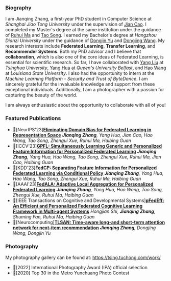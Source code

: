 ### Biography

I am Jianqing Zhang, a first-year PhD student in Computer Science at _Shanghai Jiao Tong University_ under the supervision of [Jian Cao](https://scholar.google.com/citations?hl=zh-CN&user=aEacdCQAAAAJ). I completed my Master's degree at the same institution under the guidance of [Ruhui Ma](https://scholar.google.com/citations?hl=zh-CN&user=PcrtqDsAAAAJ) and [Tao Song](https://scholar.google.com/citations?hl=zh-CN&user=tIjK-3QAAAAJ). I earned my Bachelor's degree at _Hangzhou Dianzi University_ under the guidance of [Dongjin Yu](https://scholar.google.com/citations?hl=zh-CN&user=DwG4deYAAAAJ) and [Dongjing Wang](https://dongjingwang.github.io/). My research interests include **Federated Learning**, **Transfer Learning**, and **Recommender Systems**. Both my PhD advisor and I believe that **collaboration**, which is also one of the core ideas of Federated Learning, is essential for scientific research. So far, I have collaborated with [Yang Liu](https://sites.google.com/site/yangliuveronica/) at _Tsinghua University_, [Yang Hua](https://scholar.google.com/citations?hl=zh-CN&user=N0tFi8MAAAAJ) at _Queen's University Belfast_, and [Hao Wang](https://intellisys.haow.ca/haowang/) at _Louisiana State University_. I also had the opportunity to intern at the _Machine Learning Platform - Security and Trust of ByteDance_. I am sincerely grateful for the invaluable knowledge and support from these exceptional individuals. Additionally, I am a photographer with a passion for capturing the beauty of the world.

I am always enthusiastic about the opportunity to collaborate with all of you!


### Featured Publications

- 🎉\[NeurIPS'23\][**Eliminating Domain Bias for Federated Learning in Representation Space**](https://arxiv.org/abs/2311.14975) _**Jianqing Zhang**, Yang Hua, Jian Cao, Hao Wang, Tao Song, Zhengui Xue, Ruhui Ma, Haibing Guan_
- 🎉\[ICCV'23\][**GPFL: Simultaneously Learning Generic and Personalized Feature Information for Personalized Federated Learning**](https://arxiv.org/pdf/2308.10279v3.pdf) _**Jianqing Zhang**, Yang Hua, Hao Wang, Tao Song, Zhengui Xue, Ruhui Ma, Jian Cao, Haibing Guan_
- 🎉\[KDD'23\][**FedCP: Separating Feature Information for Personalized Federated Learning via Conditional Policy**](https://arxiv.org/pdf/2307.01217v2.pdf) _**Jianqing Zhang**, Yang Hua, Hao Wang, Tao Song, Zhengui Xue, Ruhui Ma, Haibing Guan_
- 🎉\[AAAI'23\][**FedALA: Adaptive Local Aggregation for Personalized Federated Learning**](https://arxiv.org/pdf/2212.01197v4.pdf) _**Jianqing Zhang**, Yang Hua, Hao Wang, Tao Song, Zhengui Xue, Ruhui Ma, Haibing Guan_
- 🎉\[IEEE Transactions on Cognitive and Developmental Systems\][**pFedEff: An Efficient and Personalized Federated Cognitive Learning Framework in Multi-agent Systems**](https://ieeexplore.ieee.org/abstract/document/10163405/) _Hongjian Shi, **Jianqing Zhang**, Shuming Fan, Ruhui Ma, Haibing Guan_
- 🎉\[Neurocomputing\][**TLSAN: Time-aware long-and short-term attention network for next-item recommendation**](https://doi.org/10.1016/j.neucom.2021.02.015) _**Jianqing Zhang**, Dongjing Wang, Dongjin Yu_


### Photography

My photography gallery can be found at: https://tsing.tuchong.com/work/

- 🎉\[2022\] International Photography Award (IPA) official selection
- 🎉\[2020\] Top 30 in the Metro Yunchuang Photo Contest
